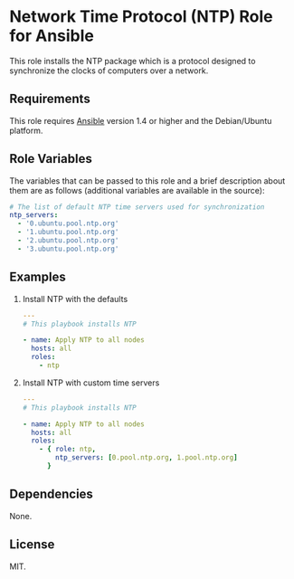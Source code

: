 # Network Time Protocol (NTP) Role for Ansible

This role installs the NTP package which is a protocol designed to synchronize the clocks of computers over a network.

## Requirements

This role requires [Ansible](http://www.ansibleworks.com/) version 1.4 or higher and the Debian/Ubuntu platform.

## Role Variables

The variables that can be passed to this role and a brief description about
them are as follows (additional variables are available in the source):

```yaml
# The list of default NTP time servers used for synchronization
ntp_servers:
  - '0.ubuntu.pool.ntp.org'
  - '1.ubuntu.pool.ntp.org'
  - '2.ubuntu.pool.ntp.org'
  - '3.ubuntu.pool.ntp.org'
```

## Examples

1. Install NTP with the defaults

    ```yaml
    ---
    # This playbook installs NTP

    - name: Apply NTP to all nodes
      hosts: all
      roles:
        - ntp
    ```

2. Install NTP with custom time servers

    ```yaml
    ---
    # This playbook installs NTP

    - name: Apply NTP to all nodes
      hosts: all
      roles:
        - { role: ntp,
            ntp_servers: [0.pool.ntp.org, 1.pool.ntp.org]
          }
    ```

## Dependencies

None.

## License

MIT.
